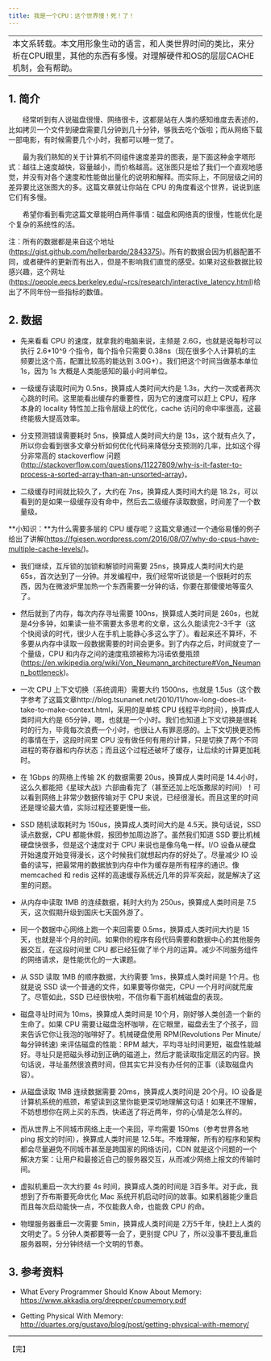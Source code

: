```yaml
---
title: 我是一个CPU：这个世界慢！死！了！
---
```

<table>
   <tr>
      <td>本文系转载。本文用形象生动的语言，和人类世界时间的类比，来分析在CPU眼里，其他的东西有多慢。对理解硬件和OS的层层CACHE机制，会有帮助。</td>
   </tr>
</table>

## 1. 简介
&emsp;&emsp;经常听到有人说磁盘很慢、网络很卡，这都是站在人类的感知维度去表述的，比如拷贝一个文件到硬盘需要几分钟到几十分钟，够我去吃个饭啦；而从网络下载一部电影，有时候需要几个小时，我都可以睡一觉了。

&emsp;&emsp;最为我们熟知的关于计算机不同组件速度差异的图表，是下面这种金字塔形式：越往上速度越快，容量越小，而价格越高。这张图只是给了我们一个直观地感觉，并没有对各个速度和性能做出量化的说明和解释。而实际上，不同层级之间的差异要比这张图大的多。这篇文章就让你站在 CPU 的角度看这个世界，说说到底它们有多慢。

&emsp;&emsp;希望你看到看完这篇文章能明白两件事情：磁盘和网络真的很慢，性能优化是个复杂的系统性的活。

注：所有的数据都是来自这个地址(https://gist.github.com/hellerbarde/2843375)。所有的数据会因为机器配置不同，或者硬件的更新而有出入，但是不影响我们直觉的感受。如果对这些数据比较感兴趣，这个网址 (https://people.eecs.berkeley.edu/~rcs/research/interactive_latency.html)给出了不同年份一些指标的数值。

## 2. 数据


- 先来看看 CPU 的速度，就拿我的电脑来说，主频是 2.6G，也就是说每秒可以执行 2.6*10^9 个指令，每个指令只需要 0.38ns（现在很多个人计算机的主频要比这个高，配置比较高的能达到 3.0G+）。我们把这个时间当做基本单位 1s，因为 1s 大概是人类能感知的最小时间单位。



- 一级缓存读取时间为 0.5ns，换算成人类时间大约是 1.3s，大约一次或者两次心跳的时间。这里能看出缓存的重要性，因为它的速度可以赶上 CPU，程序本身的 locality 特性加上指令层级上的优化，cache 访问的命中率很高，这最终能极大提高效率。



- 分支预测错误需要耗时 5ns，换算成人类时间大约是 13s，这个就有点久了，所以你会看到很多文章分析如何优化代码来降低分支预测的几率，比如这个得分非常高的 stackoverflow 问题(http://stackoverflow.com/questions/11227809/why-is-it-faster-to-process-a-sorted-array-than-an-unsorted-array)。



- 二级缓存时间就比较久了，大约在 7ns，换算成人类时间大约是 18.2s，可以看到的是如果一级缓存没有命中，然后去二级缓存读取数据，时间差了一个数量级。

**小知识：**为什么需要多层的 CPU 缓存呢？这篇文章通过一个通俗易懂的例子给出了讲解(https://fgiesen.wordpress.com/2016/08/07/why-do-cpus-have-multiple-cache-levels/)。


- 我们继续，互斥锁的加锁和解锁时间需要 25ns，换算成人类时间大约是 65s，首次达到了一分钟。并发编程中，我们经常听说锁是一个很耗时的东西，因为在微波炉里加热一个东西需要一分钟的话，你要在那傻傻地等蛮久了。


- 然后就到了内存，每次内存寻址需要 100ns，换算成人类时间是 260s，也就是4分多钟，如果读一些不需要太多思考的文章，这么久能读完2-3千字（这个快阅读的时代，很少人在手机上能静心多这么字了）。看起来还不算坏，不多要从内存中读取一段数据需要的时间会更多。到了内存之后，时间就变了一个量级，CPU 和内存之间的速度瓶颈被称为冯诺依曼瓶颈(https://en.wikipedia.org/wiki/Von_Neumann_architecture#Von_Neumann_bottleneck)。


- 一次 CPU 上下文切换（系统调用）需要大约 1500ns，也就是 1.5us（这个数字参考了这篇文章http://blog.tsunanet.net/2010/11/how-long-does-it-take-to-make-context.html，采用的是单核 CPU 线程平均时间），换算成人类时间大约是 65分钟，嗯，也就是一个小时。我们也知道上下文切换是很耗时的行为，毕竟每次浪费一个小时，也很让人有罪恶感的。上下文切换更恐怖的事情在于，这段时间里 CPU 没有做任何有用的计算，只是切换了两个不同进程的寄存器和内存状态；而且这个过程还破坏了缓存，让后续的计算更加耗时。


- 在 1Gbps 的网络上传输 2K 的数据需要 20us，换算成人类时间是 14.4小时，这么久都能把《星球大战》六部曲看完了（甚至还加上吃饭撒尿的时间）！可以看到网络上非常少数据传输对于 CPU 来说，已经很漫长。而且这里的时间还是理论最大值，实际过程还要更慢一些。


- SSD 随机读取耗时为 150us，换算成人类时间大约是 4.5天。换句话说，SSD 读点数据，CPU 都能休假，报团参加周边游了。虽然我们知道 SSD 要比机械硬盘快很多，但是这个速度对于 CPU 来说也是像乌龟一样。I/O 设备从硬盘开始速度开始变得漫长，这个时候我们就想起内存的好处了。尽量减少 IO 设备的读写，把最常用的数据放到内存中作为缓存是所有程序的通识。像 memcached 和 redis 这样的高速缓存系统近几年的异军突起，就是解决了这里的问题。


- 从内存中读取 1MB 的连续数据，耗时大约为 250us，换算成人类时间是 7.5天，这次假期升级到国庆七天国外游了。


- 同一个数据中心网络上跑一个来回需要 0.5ms，换算成人类时间大约是 15天，也就是半个月的时间。如果你的程序有段代码需要和数据中心的其他服务器交互，在这段时间里 CPU 都已经狂做了半个月的运算。减少不同服务组件的网络请求，是性能优化的一大课题。


- 从 SSD 读取 1MB 的顺序数据，大约需要 1ms，换算成人类时间是 1个月。也就是说 SSD 读一个普通的文件，如果要等你做完，CPU 一个月时间就荒废了。尽管如此，SSD 已经很快啦，不信你看下面机械磁盘的表现。


- 磁盘寻址时间为 10ms，换算成人类时间是 10个月，刚好够人类创造一个新的生命了。如果 CPU 需要让磁盘泡杯咖啡，在它眼里，磁盘去生了个孩子，回来告诉它你让我泡的咖啡好了。机械硬盘使用 RPM(Revolutions Per Minute/每分钟转速) 来评估磁盘的性能：RPM 越大，平均寻址时间更短，磁盘性能越好。寻址只是把磁头移动到正确的磁道上，然后才能读取指定扇区的内容。换句话说，寻址虽然很浪费时间，但其实它并没有办任何的正事（读取磁盘内容）。


- 从磁盘读取 1MB 连续数据需要 20ms，换算成人类时间是 20个月。IO 设备是计算机系统的瓶颈，希望读到这里你能更深切地理解这句话！如果还不理解，不妨想想你在网上买的东西，快递送了将近两年，你的心情是怎么样的。


- 而从世界上不同城市网络上走一个来回，平均需要 150ms（参考世界各地 ping 报文的时间），换算成人类时间是 12.5年。不难理解，所有的程序和架构都会尽量避免不同城市甚至是跨国家的网络访问，CDN 就是这个问题的一个解决方案：让用户和最接近自己的服务器交互，从而减少网络上报文的传输时间。


- 虚拟机重启一次大约要 4s 时间，换算成人类的时间是 3百多年。对于此，我想到了乔布斯要死命优化 Mac 系统开机启动时间的故事。如果机器能少重启而且每次启动能快一点，不仅能救人命，也能救 CPU 的命。


- 物理服务器重启一次需要 5min，换算成人类时间是 2万5千年，快赶上人类的文明史了。5 分钟人类都要等一会了，更别提 CPU 了，所以没事不要乱重启服务器啊，分分钟终结一个文明的节奏。


## 3. 参考资料


- What Every Programmer Should Know About Memory: 
https://www.akkadia.org/drepper/cpumemory.pdf


- Getting Physical With Memory:  
http://duartes.org/gustavo/blog/post/getting-physical-with-memory/


---
【完】
